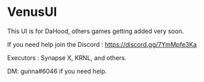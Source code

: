 # VenusUI

This UI is for DaHood, others games getting added very soon.

If you need help join the Discord : https://discord.gg/7YmMpfe3Ka

Executors : Synapse X, KRNL, and others.

DM: gunna#6046 if you need help.
